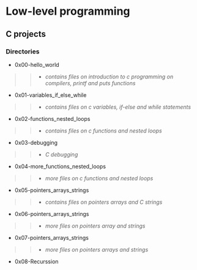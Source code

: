 # Low-level programming

## C projects

### Directories

* 0x00-hello_world

>> * *contains files on introduction to c programming on compilers, printf and puts functions*

* 0x01-variables_if_else_while

>> * *contains files on c variables, if-else and while statements*

* 0x02-functions_nested_loops

>> * *contains files on c functions and nested loops*

* 0x03-debugging

>> * *C debugging*

* 0x04-more_functions_nested_loops

>> * *more files on c functions and nested loops*

* 0x05-pointers_arrays_strings

>> * *contains files on pointers arrays and C strings*

* 0x06-pointers_arrays_strings

>> * *more files on pointers array and strings*

* 0x07-pointers_arrays_strings

>> * *more files on pointers arrays and strings*

* 0x08-Recurssion
